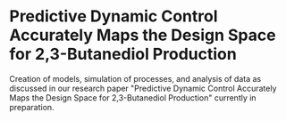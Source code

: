 # Predictive Dynamic Control Accurately Maps the Design Space for 2,3-Butanediol Production

Creation of models, simulation of processes, and analysis of data as discussed in our research paper "Predictive Dynamic Control Accurately Maps the Design Space for 2,3-Butanediol Production" currently in preparation.
